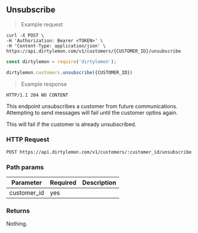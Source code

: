 ## Unsubscribe

> Example request

```shell
curl -X POST \
-H 'Authorization: Bearer <TOKEN>' \
-H 'Content-Type: application/json' \
https://api.dirtylemon.com/v1/customers/{CUSTOMER_ID}/unsubscribe
```

```javascript
const dirtylemon = require('dirtylemon');

dirtylemon.customers.unsubscribe({CUSTOMER_ID})
```

> Example response

```http
HTTP/1.1 204 NO CONTENT
```

This endpoint unsubscribes a customer from future communications. Attempting to send messages will fail until the customer optins again.

<aside class="notice">
  This will fail if the customer is already unsubscribed.
</aside>

### HTTP Request

`POST https://api.dirtylemon.com/v1/customers/:customer_id/unsubscribe`

### Path params

| Parameter | Required | Description |
| --------- | -------- | ------------|
| customer_id | yes |  |

### Returns

Nothing.
